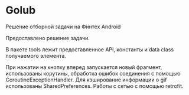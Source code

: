 # Golub
Решение отборной задачи на Финтех Android

Предоставлено решение задачи.

В пакете tools лежит предоставленное API, константы и data class получаемого элемента.

При нажатии на кнопку вперед запускается новый фрагмент, использованы корутины, обработка ошибок соединения с помощью CoroutineExceptionHandler.
Для кэширование информации о gif использованы SharedPreferences. Работы с сетью с помощью retrofit. 
